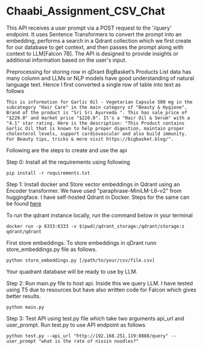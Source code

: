 # Chaabi_Assignment_CSV_Chat
This API receives a user prompt via a POST request to the '/query' endpoint. It uses Sentence Transformers to convert the prompt into an embedding, performs a search in a Qdrant collection which we first create for our database to get context, and then passes the prompt along with context to LLM[Falcon 7B]. The API is designed to provide insights or additional information based on the user's input.


Preprocessing for storing row in qDrant
BigBasket’s Products List data has many column and LLMs or NLP models have good understanding of natural language text. Hence I first converted a single row of table into text as follows

```
This is information for Garlic Oil - Vegetarian Capsule 500 mg in the subcategory "Hair Care" in the main category of "Beauty & Hygiene". Brand of the product is "Sri Sri Ayurveda ". This has sale_price of "$220.0" and market price "$220.0". It's a "Hair Oil & Serum" with a "4.1" star rating. Here is the description: "This Product contains Garlic Oil that is known to help proper digestion, maintain proper cholesterol levels, support cardiovascular and also build immunity. For Beauty tips, tricks & more visit https://bigbasket.blog/".
```

Following are the steps to create and use the api


Step 0:
Install all the requirements using following
```
pip install -r requirements.txt
```

Step 1:
Install docker and 
Store vector embeddings in Qdrant using an Encoder transformer. We have used "paraphrase-MiniLM-L6-v2" from huggingface.
I have self-hosted Qdrant in Docker. Steps for the same can be found [here](https://medium.com/@fadil.parves/qdrant-self-hosted-28a30106e9dd)

To run the qdrant instance locally, run the command below in your terminal
```
docker run -p 6333:6333 -v $(pwd)/qdrant_storage:/qdrant/storage:z qdrant/qdrant

```

First store embeddings. To store embeddings in qDrant runn store_embeddings.py file as follows.

```
python store_embeddings.py [/path/to/your/csv/file.csv]

```
Your quadrant database will be ready to use by LLM.

Step 2:
Run main.py file to host api. Inside this we query LLM. I have tested using T5 due to resources but have also written code for Falcon which gives better results.
```
python main.py
```

Step 3:
Test API using test.py file which take two arguments
api_url and user_prompt.
Run test.py to use API endpoint as follows
```
python test.py --api_url "http://192.168.251.119:8888/query" --user_prompt "what is the rate of nissin noodles?"

```


